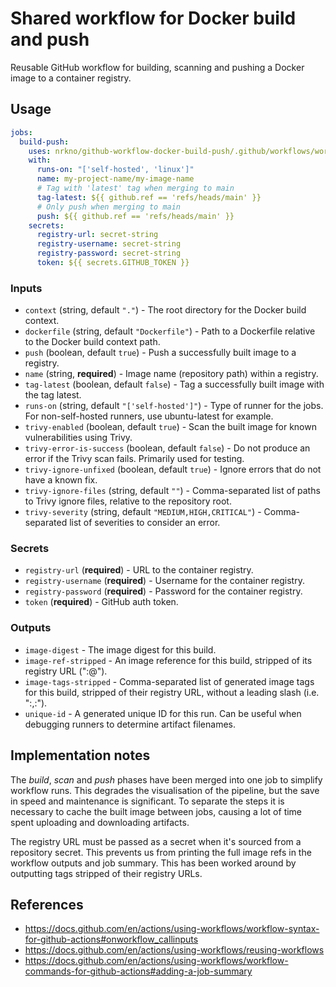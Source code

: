 # Shared workflow for Docker build and push

Reusable GitHub workflow for building, scanning and pushing a Docker image to
a container registry.

## Usage

```yaml
jobs:
  build-push:
    uses: nrkno/github-workflow-docker-build-push/.github/workflows/workflow.yaml@v1
    with:
      runs-on: "['self-hosted', 'linux']"
      name: my-project-name/my-image-name
      # Tag with 'latest' tag when merging to main
      tag-latest: ${{ github.ref == 'refs/heads/main' }}
      # Only push when merging to main
      push: ${{ github.ref == 'refs/heads/main' }}
    secrets:
      registry-url: secret-string
      registry-username: secret-string
      registry-password: secret-string
      token: ${{ secrets.GITHUB_TOKEN }}
```

<!-- autodoc start -->
### Inputs
- `context` (string, default `"."`) - The root directory for the Docker build context.
- `dockerfile` (string, default `"Dockerfile"`) - Path to a Dockerfile relative to the Docker build context path.
- `push` (boolean, default `true`) - Push a successfully built image to a registry.
- `name` (string, **required**) - Image name (repository path) within a registry.
- `tag-latest` (boolean, default `false`) - Tag a successfully built image with the tag latest.
- `runs-on` (string, default `"['self-hosted']"`) - Type of runner for the jobs. For non-self-hosted runners, use ubuntu-latest for example.
- `trivy-enabled` (boolean, default `true`) - Scan the built image for known vulnerabilities using Trivy.
- `trivy-error-is-success` (boolean, default `false`) - Do not produce an error if the Trivy scan fails. Primarily used for testing.
- `trivy-ignore-unfixed` (boolean, default `true`) - Ignore errors that do not have a known fix.
- `trivy-ignore-files` (string, default `""`) - Comma-separated list of paths to Trivy ignore files, relative to the repository root.
- `trivy-severity` (string, default `"MEDIUM,HIGH,CRITICAL"`) - Comma-separated list of severities to consider an error.

### Secrets
- `registry-url` (**required**) - URL to the container registry.
- `registry-username` (**required**) - Username for the container registry.
- `registry-password` (**required**) - Password for the container registry.
- `token` (**required**) - GitHub auth token.

### Outputs
- `image-digest` - The image digest for this build.
- `image-ref-stripped` - An image reference for this build, stripped of its registry URL ("<name>:<sha>@<digest>").
- `image-tags-stripped` - Comma-separated list of generated image tags for this build, stripped of their registry URL, without a leading slash (i.e. "<name1>:<tag1>,<name2>:<tag2>").
- `unique-id` - A generated unique ID for this run. Can be useful when debugging runners to determine artifact filenames.
<!-- autodoc end -->

## Implementation notes

The *build*, *scan* and *push* phases have been merged into one job to
simplify workflow runs. This degrades the visualisation of the pipeline,
but the save in speed and maintenance is significant. To separate the steps
it is necessary to cache the built image between jobs, causing a lot of time
spent uploading and downloading artifacts.

The registry URL must be passed as a secret when it's sourced from a repository
secret. This prevents us from printing the full image refs in the workflow
outputs and job summary. This has been worked around by outputting tags stripped
of their registry URLs.

## References

- https://docs.github.com/en/actions/using-workflows/workflow-syntax-for-github-actions#onworkflow_callinputs
- https://docs.github.com/en/actions/using-workflows/reusing-workflows
- https://docs.github.com/en/actions/using-workflows/workflow-commands-for-github-actions#adding-a-job-summary
